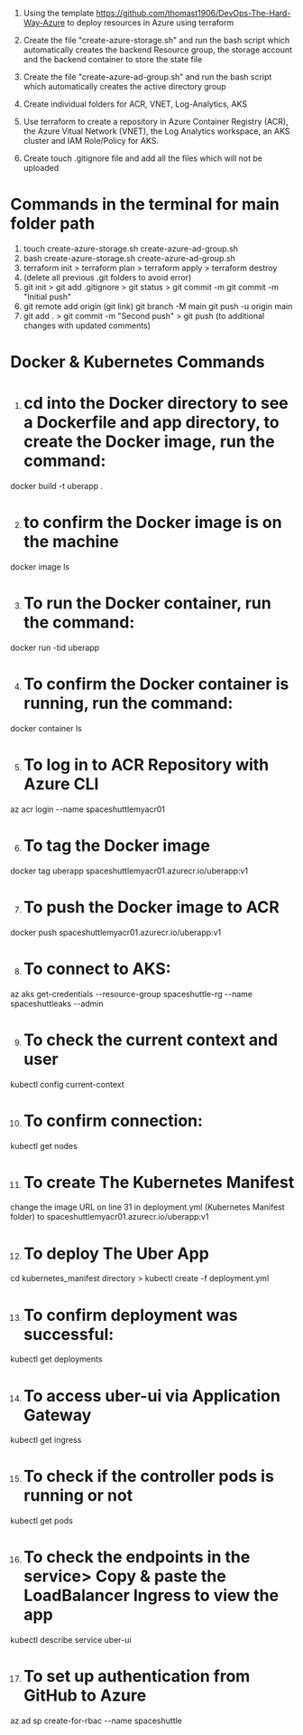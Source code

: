1. Using the template https://github.com/thomast1906/DevOps-The-Hard-Way-Azure to deploy resources in Azure using terraform

2. Create the file "create-azure-storage.sh" and run the bash script which automatically creates the backend Resource group, the storage account and the backend container to store the state file

3. Create the file "create-azure-ad-group.sh" and run the bash script which automatically creates the active directory group 

4. Create individual folders for ACR, VNET, Log-Analytics, AKS

5. Use terraform to create a repository in Azure Container Registry (ACR), the Azure Vitual Network (VNET), the Log Analytics workspace, an AKS cluster and IAM Role/Policy for AKS.

6. Create touch .gitignore file and add all the files which will not be uploaded




# Commands in the terminal for main folder path
1. touch create-azure-storage.sh create-azure-ad-group.sh
2. bash create-azure-storage.sh create-azure-ad-group.sh
3. terraform init > terraform plan > terraform apply > terraform destroy
4. (delete all previous .git folders to avoid error)
5. git init > git add .gitignore > git status > git commit -m git commit -m "Initial push"
6.  git remote add origin (git link) 
    git branch -M main 
    git push -u origin main
7. git add . > git commit -m "Second push" > git push (to additional changes with updated comments) 

# Docker & Kubernetes Commands
1. # cd into the Docker directory to see a Dockerfile and app directory, to create the Docker image, run the command:
docker build -t uberapp .

2. # to confirm the Docker image is on the machine
docker image ls

3. # To run the Docker container, run the command: 
docker run -tid uberapp

4. # To confirm the Docker container is running, run the command: 
docker container ls

5. # To log in to ACR Repository with Azure CLI 
az acr login --name spaceshuttlemyacr01

6. # To tag the Docker image
docker tag uberapp spaceshuttlemyacr01.azurecr.io/uberapp:v1

7. # To push the Docker image to ACR
docker push spaceshuttlemyacr01.azurecr.io/uberapp:v1

8. # To connect to AKS: 
az aks get-credentials --resource-group spaceshuttle-rg --name spaceshuttleaks --admin

9. # To check the current context and user
kubectl config current-context

10. # To confirm connection: 
kubectl get nodes

11. # To create The Kubernetes Manifest
change the image URL on line 31 in deployment.yml (Kubernetes Manifest folder) to spaceshuttlemyacr01.azurecr.io/uberapp:v1

12. # To deploy The Uber App
cd kubernetes_manifest directory > kubectl create -f deployment.yml

13. # To confirm deployment was successful: 
kubectl get deployments

14. # To access uber-ui via Application Gateway 
kubectl get ingress

15. # To check if the controller pods is running or not
kubectl get pods

16. # To check the endpoints in the service> Copy & paste the LoadBalancer Ingress to view the app
kubectl describe service uber-ui  

17. # To set up authentication from GitHub to Azure
az ad sp create-for-rbac --name spaceshuttle